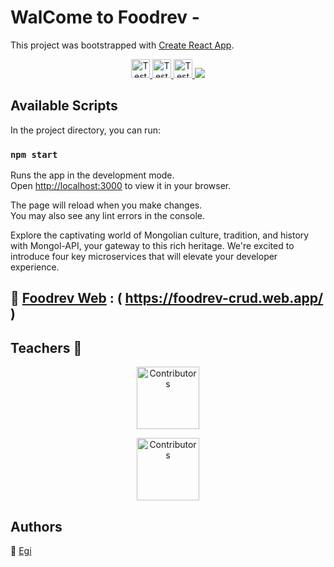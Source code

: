 # WalCome to Foodrev -

This project was bootstrapped with [Create React App](https://github.com/facebook/create-react-app).

<p align="center">
  <a href="https://github.com/EegiiSte/FoodRev">
    <img src="https://firebasestorage.googleapis.com/v0/b/foodrev-crud.appspot.com/o/download.png?alt=media&token=5729ee19-0aa7-4e7e-a379-76d20058111f
    " alt="Tests"
    width="30px"
      height="30px">
    <img src="https://firebasestorage.googleapis.com/v0/b/foodrev-crud.appspot.com/o/images.png?alt=media&token=72986d83-a146-4f6a-ad17-cf6f5a74274f
    " alt="Tests"
    width="30px"
      height="30px">
    <img src="https://firebasestorage.googleapis.com/v0/b/foodrev-crud.appspot.com/o/images%20(1).png?alt=media&token=5d08c68a-5cf5-465d-88a8-00ff8e78f902
    " alt="Tests"
    width="30px"
      height="30px">
  </a>
  <a href="https://foodrev-crud.web.app//">
    <img src="https://firebasestorage.googleapis.com/v0/b/foodrev-crud.appspot.com/o/Screen%20Shot%202023-11-13%20at%2019.40.10.png?alt=media&token=1b643fdc-93ca-4b5e-8665-219a721427f2">
  </a>
  
</p>

## Available Scripts

In the project directory, you can run:

### `npm start`

Runs the app in the development mode.\
Open [http://localhost:3000](http://localhost:3000) to view it in your browser.

The page will reload when you make changes.\
You may also see any lint errors in the console.

Explore the captivating world of Mongolian culture, tradition, and history with Mongol-API, your gateway to this rich heritage. We're excited to introduce four key microservices that will elevate your developer experience.

## 🔗 [**Foodrev Web**](https://foodrev-crud.web.app) : ( https://foodrev-crud.web.app/ )

## **Teachers** 📝

<div  align="center">
  
  <a href="https://github.com/amar9elbeg">
  <img src="https://scontent-sea1-1.xx.fbcdn.net/v/t1.18169-9/1012330_589064904457832_88542895_n.jpg?_nc_cat=101&ccb=1-7&_nc_sid=7a1959&_nc_ohc=Tb9VCMVNIaUAX_ZF90L&_nc_ht=scontent-sea1-1.xx&oh=00_AfCVnA6LZirQ9c_S-wjiXxbPQvzSswuTFbB0qXrZh5JJeQ&oe=6562CC4D"
      alt="Contributors"
      width="100px"
      height="100px" />

  </a>
  <a href="https://github.com/DuurenbayarUlz">
 
  <img src="https://avatars.githubusercontent.com/u/91991743?v=4"
      alt="Contributors"
      width="100px"
      height="100px" />

  </a>
</div>

## Authors

🎨 [Egi](https://github.com/EegiiSte)
